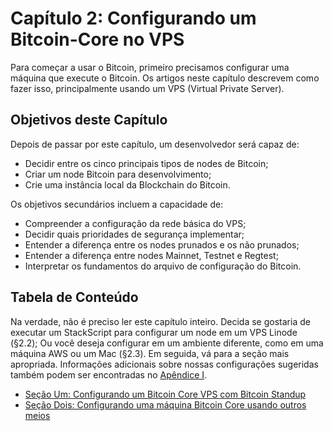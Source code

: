 
# Capítulo 2: Configurando um Bitcoin-Core no VPS

Para começar a usar o Bitcoin, primeiro precisamos configurar uma máquina que execute o Bitcoin. Os artigos neste capítulo descrevem como fazer isso, principalmente usando um VPS (Virtual Private Server).

## Objetivos deste Capítulo

Depois de passar por este capítulo, um desenvolvedor será capaz de:

* Decidir entre os cinco principais tipos de nodes de Bitcoin;
* Criar um node Bitcoin para desenvolvimento;
* Crie uma instância local da Blockchain do Bitcoin.

Os objetivos secundários incluem a capacidade de:

 * Compreender a configuração da rede básica do VPS;
 * Decidir quais prioridades de segurança implementar;
 * Entender a diferença entre os nodes prunados e os não prunados;
 * Entender a diferença entre nodes Mainnet, Testnet e Regtest;
 * Interpretar os fundamentos do arquivo de configuração do Bitcoin.
   
## Tabela de Conteúdo

Na verdade, não é preciso ler este capítulo inteiro. Decida se gostaria de executar um StackScript para configurar um node em um VPS Linode (§2.2); Ou você deseja configurar em um ambiente diferente, como em uma máquina AWS ou um Mac (§2.3). Em seguida, vá para a seção mais apropriada. Informações adicionais sobre nossas configurações sugeridas também podem ser encontradas no [Apêndice I](A1_0_Understanding_Bitcoin_Standup.md).

   * [Seção Um: Configurando um Bitcoin Core VPS com Bitcoin Standup](02_1_Setting_Up_a_Bitcoin-Core_VPS_with_StackScript.md)
   * [Seção Dois: Configurando uma máquina Bitcoin Core usando outros meios](02_2_Setting_Up_Bitcoin_Core_Other.md)